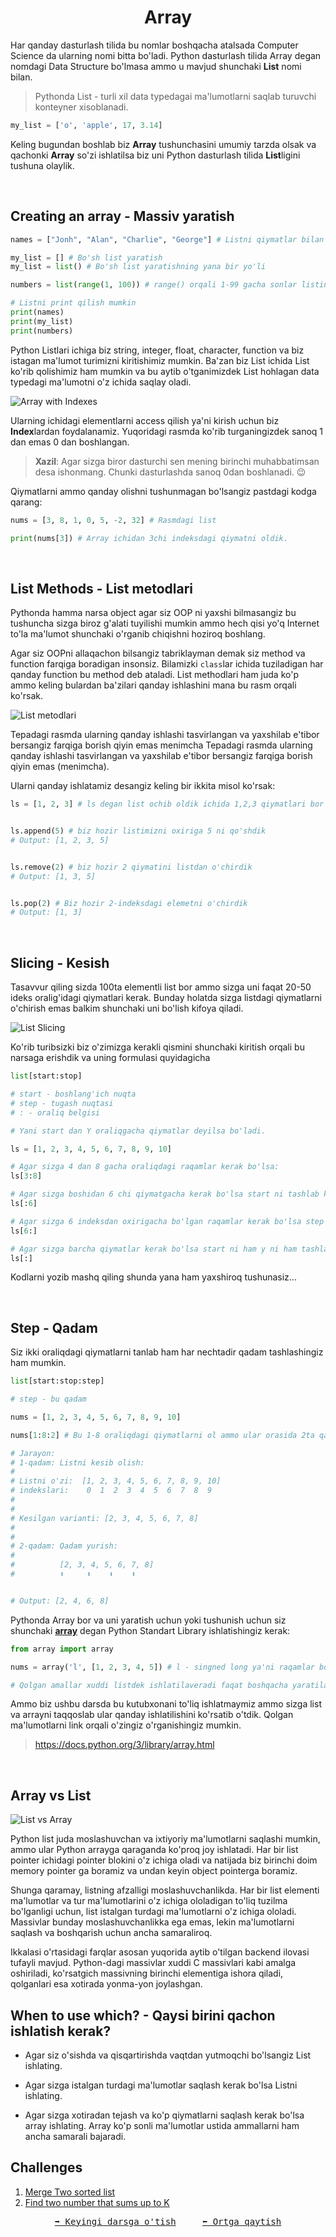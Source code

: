 <h1 align=center><b>Array</b></h1>

Har qanday dasturlash tilida bu nomlar boshqacha atalsada Computer Science da ularning nomi bitta bo'ladi. Python dasturlash tilida Array degan nomdagi Data Structure bo'lmasa ammo u mavjud shunchaki **List** nomi bilan.

> Pythonda List - turli xil data typedagai ma'lumotlarni saqlab turuvchi konteyner xisoblanadi.

```python
my_list = ['o', 'apple', 17, 3.14]
```

Keling bugundan boshlab biz **Array** tushunchasini umumiy tarzda olsak va qachonki **Array** so'zi ishlatilsa biz uni Python dasturlash tilida **List**ligini tushuna olaylik.

<br>

## **Creating an array - Massiv yaratish**

```python
names = ["Jonh", "Alan", "Charlie", "George"] # Listni qiymatlar bilan yaratish.

my_list = [] # Bo'sh list yaratish
my_list = list() # Bo'sh list yaratishning yana bir yo'li

numbers = list(range(1, 100)) # range() orqali 1-99 gacha sonlar listini yaratish.

# Listni print qilish mumkin
print(names)
print(my_list)
print(numbers)
```

Python Listlari ichiga biz string, integer, float, character, function va biz istagan ma'lumot turimizni kiritishimiz mumkin. Ba'zan biz List ichida List ko'rib qolishimiz ham mumkin va bu aytib o'tganimizdek List hohlagan data typedagi ma'lumotni o'z ichida saqlay oladi.

<img src="../Images/array_indices.webp" alt="Array with Indexes">

Ularning ichidagi elementlarni access qilish ya'ni kirish uchun biz **Index**lardan foydalanamiz. Yuqoridagi rasmda ko'rib turganingizdek sanoq 1 dan emas 0 dan boshlangan.

> **Xazil**: Agar sizga biror dasturchi sen mening birinchi muhabbatimsan desa ishonmang. Chunki dasturlashda sanoq 0dan boshlanadi. 😉

Qiymatlarni ammo qanday olishni tushunmagan bo'lsangiz pastdagi kodga qarang:

```python
nums = [3, 8, 1, 0, 5, -2, 32] # Rasmdagi list 

print(nums[3]) # Array ichidan 3chi indeksdagi qiymatni oldik.
```

<br>

## **List Methods - List metodlari**

Pythonda hamma narsa object agar siz OOP ni yaxshi bilmasangiz bu tushuncha sizga biroz g'alati tuyilishi mumkin ammo hech qisi yo'q Internet to'la ma'lumot shunchaki o'rganib chiqishni hoziroq boshlang. 

Agar siz OOPni allaqachon bilsangiz tabriklayman demak siz method va function farqiga boradigan insonsiz. Bilamizki `class`lar ichida tuziladigan har qanday function bu method deb ataladi. List methodlari ham juda ko'p ammo keling bulardan ba'zilari qanday ishlashini mana bu rasm orqali ko'rsak.

<img src="../Images/list_method.jpg" alt="List metodlari">

Tepadagi rasmda ularning qanday ishlashi tasvirlangan va yaxshilab e'tibor bersangiz farqiga borish qiyin emas menimcha
Tepadagi rasmda ularning qanday ishlashi tasvirlangan va yaxshilab e'tibor bersangiz farqiga borish qiyin emas (menimcha).

Ularni qanday ishlatamiz desangiz keling bir ikkita misol ko'rsak:

```python
ls = [1, 2, 3] # ls degan list ochib oldik ichida 1,2,3 qiymatlari bor


ls.append(5) # biz hozir listimizni oxiriga 5 ni qo'shdik
# Output: [1, 2, 3, 5]


ls.remove(2) # biz hozir 2 qiymatini listdan o'chirdik
# Output: [1, 3, 5]


ls.pop(2) # Biz hozir 2-indeksdagi elemetni o'chirdik
# Output: [1, 3]
```

<br>

## **Slicing - Kesish**

Tasavvur qiling sizda 100ta elementli list bor ammo sizga uni faqat 20-50 ideks oralig'idagi qiymatlari kerak. Bunday holatda sizga listdagi qiymatlarni o'chirish emas balkim shunchaki uni bo'lish kifoya qiladi.

<img src="../Images/list_slice.png" alt="List Slicing">

Ko'rib turibsizki biz o'zimizga kerakli qismini shunchaki kiritish orqali bu narsaga erishdik va uning formulasi quyidagicha

```python
list[start:stop]

# start - boshlang'ich nuqta
# step - tugash nuqtasi
# : - oraliq belgisi

# Yani start dan Y oraliqgacha qiymatlar deyilsa bo'ladi.

ls = [1, 2, 3, 4, 5, 6, 7, 8, 9, 10] 

# Agar sizga 4 dan 8 gacha oraliqdagi raqamlar kerak bo'lsa:
ls[3:8]

# Agar sizga boshidan 6 chi qiymatgacha kerak bo'lsa start ni tashlab ketsangiz bo'ladi:
ls[:6]

# Agar sizga 6 indeksdan oxirigacha bo'lgan raqamlar kerak bo'lsa step ni tashlab ketsangiz bo'ladi:
ls[6:]

# Agar sizga barcha qiymatlar kerak bo'lsa start ni ham y ni ham tashlab yuborsangiz bo'ladi:
ls[:]
```

Kodlarni yozib mashq qiling shunda yana ham yaxshiroq tushunasiz...

<br>

## **Step - Qadam**

Siz ikki oraliqdagi qiymatlarni tanlab ham har nechtadir qadam tashlashingiz ham mumkin.

```python
list[start:stop:step]

# step - bu qadam

nums = [1, 2, 3, 4, 5, 6, 7, 8, 9, 10]

nums[1:8:2] # Bu 1-8 oraliqdagi qiymatlarni ol ammo ular orasida 2ta qadam tashla

# Jarayon: 
# 1-qadam: Listni kesib olish:
# 
# Listni o'zi:  [1, 2, 3, 4, 5, 6, 7, 8, 9, 10]
# indekslari:    0  1  2  3  4  5  6  7  8  9
# 
# 
# Kesilgan varianti: [2, 3, 4, 5, 6, 7, 8]
# 
# 
# 2-qadam: Qadam yurish:
# 
#          [2, 3, 4, 5, 6, 7, 8]
#          ⬆     ⬆    ⬆    ⬆


# Output: [2, 4, 6, 8]

```

Pythonda Array bor va uni yaratish uchun yoki tushunish uchun siz shunchaki **[array](https://docs.python.org/3/library/array.html)** degan Python Standart Library ishlatishingiz kerak:

```python
from array import array

nums = array('l', [1, 2, 3, 4, 5]) # l - singned long ya'ni raqamlar bor list

# Qolgan amallar xuddi listdek ishlatilaveradi faqat boshqacha yaratiladi.
```

Ammo biz ushbu darsda bu kutubxonani to'liq ishlatmaymiz ammo sizga list va arrayni taqqoslab ular qanday ishlatilishini ko'rsatib o'tdik. Qolgan ma'lumotlarni link orqali o'zingiz o'rganishingiz mumkin.

> https://docs.python.org/3/library/array.html

<br>

## **Array vs List**

![List vs Array](../Images/array%20vs%20list.svg)

Python list juda moslashuvchan va ixtiyoriy ma'lumotlarni saqlashi mumkin, ammo ular Python arrayga qaraganda ko'proq joy ishlatadi. Har bir list pointer ichidagi pointer blokini o'z ichiga oladi va natijada biz birinchi doim memory pointer ga boramiz va undan keyin object pointerga boramiz.

Shunga qaramay, listning afzalligi moslashuvchanlikda. Har bir list elementi ma'lumotlar va tur ma'lumotlarini o'z ichiga ololadigan to'liq tuzilma bo'lganligi uchun, list istalgan turdagi ma'lumotlarni o'z ichiga ololadi. Massivlar bunday moslashuvchanlikka ega emas, lekin ma'lumotlarni saqlash va boshqarish uchun ancha samaraliroq.

Ikkalasi o'rtasidagi farqlar asosan yuqorida aytib o'tilgan backend ilovasi tufayli mavjud. Python-dagi massivlar xuddi C massivlari kabi amalga oshiriladi, ko'rsatgich massivning birinchi elementiga ishora qiladi, qolganlari esa xotirada yonma-yon joylashgan.

## **When to use which? - Qaysi birini qachon ishlatish kerak?**

- Agar siz o'sishda va qisqartirishda vaqtdan yutmoqchi bo'lsangiz List ishlating.

- Agar sizga istalgan turdagi ma'lumotlar saqlash kerak bo'lsa Listni ishlating.

- Agar sizga xotiradan tejash va ko'p qiymatlarni saqlash kerak bo'lsa array ishlating. Array ko'p sonli ma'lumotlar ustida ammallarni ham ancha samarali bajaradi. 

## **Challenges**

1. [Merge Two sorted list](https://leetcode.com/problems/merge-two-sorted-lists/)
2. [Find two number that sums up to K](https://www.google.com/search?q=Find+two+number+that+up+to+k&oq=Find+two+number+that+up+to+k&aqs=chrome..69i57.6405j0j9&sourceid=chrome&ie=UTF-8)


<pre align=center><a href="./Linked%20List.md">➡️ Keyingi darsga o'tish</a>     <a href="./Doc.md">⬅️ Ortga qaytish</a></pre>

<!-- <img src="../Images/" alt="List vs Array"> -->